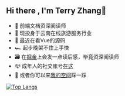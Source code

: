 ## Hi there , I'm Terry Zhang👋

- 👤 前端文档资深阅读师
- 🔭 现投身于云南在线旅游服务行业
- 🌱 最近在看Vue的源码
- 🏎 起步晚架不住上手快
- 🗃 在<a href="https://juejin.im/user/1116759544314599">掘金</a>上会发一点读后感，毕竟资深阅读师
- 📪 成年人的社交账号<a href="mailto:mousetrip@outlook.com">在这</a>
- 👀 或者你可以来<a href="https://github.com/terryz95/terryz95/issues">我的空间</a>踩一踩

[![Top Langs](https://github-readme-stats.vercel.app/api/top-langs/?username=terryz95&layout=compact)](https://github.com/anuraghazra/github-readme-stats)
